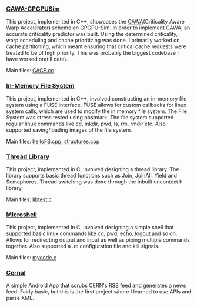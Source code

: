 ### [CAWA-GPGPUSim](https://github.com/dmjoshyy/gpgpusim-cacp) 

This project, implemented in C++, showcases the [CAWA](https://pdfs.semanticscholar.org/0ca2/b92a4f992b35683c7fffcd49b4c883772a29.pdf)(Criticality Aware Warp Accelerator) scheme on GPGPU-Sim. In order to implement CAWA, an accurate criticality predictor was built. Using the determined criticality, warp scheduling and cache prioritizing was done. I primarily worked on cache partitoning, which meant ensuring that critical cache requests were treated to be of high priority. This was probably the biggest codebase I have worked on(till date).

Main files: [CACP.cc](https://github.com/dmjoshyy/gpgpusim-cacp/blob/master/src/gpgpu-sim/CACP.cc)
### [In-Memory File System](https://github.com/dmjoshyy/mydisk) 

This project, implemented in C++, involved constructing an in-memory file system using a FUSE interface. FUSE allows for custom callbacks for linux system calls, which are used to modify the in memory file system. The File System was stress tested using postmark. The file system supported regular linux commands like cd, mkdir, pwd, ls, rm, rmdir etc. Also supported saving/loading images of the file system. 

Main files: [helloFS.cpp](https://github.com/dmjoshyy/mydisk/blob/extra_try/helloFS.cpp), [structures.cpp](https://github.com/dmjoshyy/mydisk/blob/extra_try/structures.cpp)
### [Thread Library](https://github.com/dmjoshyy/mythread)

This project, implemented in C, involved designing a thread library. The library supports basic thread functions such as Join, JoinAll, Yield and Semaphores. Thread switching was done through the inbuilt uncontext.h library.

Main files: [libtest.c](https://github.com/dmjoshyy/mythread/blob/master/libtest.c)

### [Microshell](https://github.com/dmjoshyy/ush)

This project, implemented in C, involved designing a simple shell that supported basic linux commands like cd, pwd, echo, logout and so on. Allows for redirecting output and input as well as piping multiple commands together. Also supported a .rc configuration file and kill signals.

Main files: [mycode.c](https://github.com/dmjoshyy/ush/blob/submit/mycode.c)


### [Cernal](https://github.com/dmjoshyy/cernal)
A simple Android App that scrubs CERN's RSS feed and generates a news feed. Fairly basic, but this is the first project where I learned to use APIs and parse XML. 


